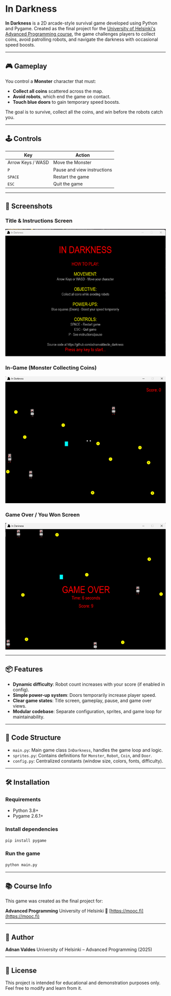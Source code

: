 # In Darkness

**In Darkness** is a 2D arcade-style survival game developed using Python and Pygame. Created as the final project for the [University of Helsinki's Advanced Programming course](https://mooc.fi), the game challenges players to collect coins, avoid patrolling robots, and navigate the darkness with occasional speed boosts.

---

## 🎮 Gameplay

You control a **Monster** character that must:

* **Collect all coins** scattered across the map.
* **Avoid robots**, which end the game on contact.
* **Touch blue doors** to gain temporary speed boosts.

The goal is to survive, collect all the coins, and win before the robots catch you.

---

## 🕹️ Controls

| Key               | Action                      |
| ----------------- | --------------------------- |
| Arrow Keys / WASD | Move the Monster            |
| `P`               | Pause and view instructions |
| `SPACE`           | Restart the game            |
| `ESC`             | Quit the game               |

---

## 📸 Screenshots

### Title & Instructions Screen

![Title Screen](screenshots/title_screen.png)

### In-Game (Monster Collecting Coins)

![Gameplay](screenshots/gameplay.png)

### Game Over / You Won Screen

![Game Over](screenshots/game_over.png)

---

## 📦 Features

* **Dynamic difficulty**: Robot count increases with your score (if enabled in config).
* **Simple power-up system**: Doors temporarily increase player speed.
* **Clear game states**: Title screen, gameplay, pause, and game over views.
* **Modular codebase**: Separate configuration, sprites, and game loop for maintainability.

---

## 🧱 Code Structure

* `main.py`: Main game class `InDarkness`, handles the game loop and logic.
* `sprites.py`: Contains definitions for `Monster`, `Robot`, `Coin`, and `Door`.
* `config.py`: Centralized constants (window size, colors, fonts, difficulty).

---

## 🛠️ Installation

### Requirements

* Python 3.8+
* Pygame 2.6.1+

### Install dependencies

```bash
pip install pygame
```

### Run the game

```bash
python main.py
```

---

## 📚 Course Info

This game was created as the final project for:

**Advanced Programming**
University of Helsinki
📘 [https://mooc.fi](https://mooc.fi)

---

## 👤 Author

**Adnan Valdes**
University of Helsinki – Advanced Programming (2025)

---

## 📄 License

This project is intended for educational and demonstration purposes only. Feel free to modify and learn from it.